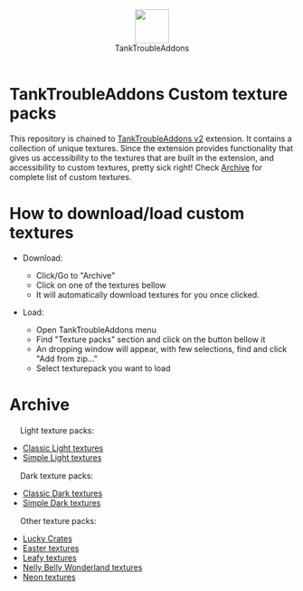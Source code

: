 <div align="center">
  <img src="https://raw.githubusercontent.com/kamarov-therussiantank/custom-tanktrouble-texturepacks/refs/heads/main/icon/addonsIcon.png" style="width: 60px;">
</div>

<div align="center">
  TankTroubleAddons
</div>

<br>

# TankTroubleAddons Custom texture packs
This repository is chained to [TankTroubleAddons v2](https://chromewebstore.google.com/detail/tanktroubleaddons/ekjcldgkpfdnnffgliempinlpnjioebk) extension. It contains a collection of unique textures. Since the extension provides functionality that gives us accessibility to the textures that are built in the extension, and accessibility to custom textures, pretty sick right! Check [Archive](https://github.com/kamarov-therussiantank/custom-tanktrouble-texturepacks/blob/main/README.md#archive) for complete list of custom textures.

# How to download/load custom textures
- Download:
  - Click/Go to "Archive"
  - Click on one of the textures bellow
  - It will automatically download textures for you once clicked.
 
- Load:
  - Open TankTroubleAddons menu
  - Find "Texture packs" section and click on the button bellow it
  - An dropping window will appear, with few selections, find and click "Add from zip..."
  - Select texturepack you want to load


# Archive
<div><img src="https://raw.githubusercontent.com/kamarov-therussiantank/custom-tanktrouble-texturepacks/refs/heads/main/tex-buttons/light-textures.png" style="width: 15px"> Light texture packs:<div/>
  
  - [Classic Light textures](https://github.com/kamarov-therussiantank/TankTroubleAddons-Custom-texture-packs/raw/refs/heads/main/texturepacks/Classic%20Light.zip)
  - [Simple Light textures](https://github.com/kamarov-therussiantank/custom-tanktrouble-texturepacks/raw/refs/heads/main/texturepacks/simple-light-texturepack.zip)
   
<div><img src="https://raw.githubusercontent.com/kamarov-therussiantank/custom-tanktrouble-texturepacks/refs/heads/main/tex-buttons/dark-textures.png" style="width: 15px"> Dark texture packs:<div/>
   
  - [Classic Dark textures](https://github.com/kamarov-therussiantank/TankTroubleAddons-Custom-texture-packs/raw/refs/heads/main/texturepacks/Classic%20Dark.zip)
  - [Simple Dark textures](https://github.com/kamarov-therussiantank/custom-tanktrouble-texturepacks/raw/refs/heads/main/texturepacks/simple-dark-texturepack.zip)

<div><img src="https://raw.githubusercontent.com/kamarov-therussiantank/custom-tanktrouble-texturepacks/refs/heads/main/tex-buttons/other-textures.png" style="width: 15px"> Other texture packs:<div/>
   
  - [Lucky Crates](https://github.com/kamarov-therussiantank/TankTroubleAddons-Custom-texture-packs/raw/refs/heads/main/texturepacks/Lucky%20Crate.zip)
  - [Easter textures](https://github.com/kamarov-therussiantank/TankTroubleAddons-Custom-texture-packs/raw/refs/heads/main/texturepacks/Easter.zip)
  - [Leafy textures](https://t.ly/leafy-theme)
  - [Nelly Belly Wonderland textures](https://t.ly/C9k0G)
  - [Neon textures](https://drive.google.com/file/d/1mMNv5B2Qlup54AZADblkzOvBfKG0D7kx/view)
